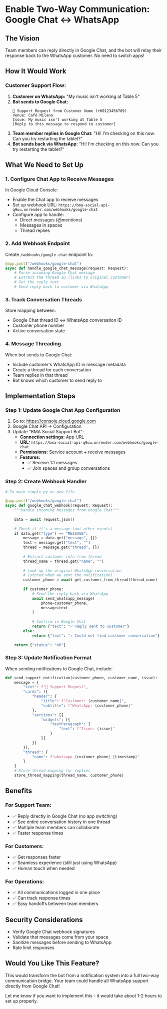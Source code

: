 # Enable Two-Way Communication: Google Chat ↔ WhatsApp

## The Vision
Team members can reply directly in Google Chat, and the bot will relay their response back to the WhatsApp customer. No need to switch apps!

## How It Would Work

### Customer Support Flow:
1. **Customer on WhatsApp:** "My music isn't working at Table 5"
2. **Bot sends to Google Chat:** 
   ```
   🚨 Support Request from Customer Name (+60123456789)
   Venue: Café Milano
   Issue: My music isn't working at Table 5
   [Reply to this message to respond to customer]
   ```
3. **Team member replies in Google Chat:** "Hi! I'm checking on this now. Can you try restarting the tablet?"
4. **Bot sends back via WhatsApp:** "Hi! I'm checking on this now. Can you try restarting the tablet?"

## What We Need to Set Up

### 1. Configure Chat App to Receive Messages
In Google Cloud Console:
- Enable the Chat app to receive messages
- Set up webhook URL: `https://bma-social-api-q9uu.onrender.com/webhooks/google-chat`
- Configure app to handle:
  - Direct messages (@mentions)
  - Messages in spaces
  - Thread replies

### 2. Add Webhook Endpoint
Create `/webhooks/google-chat` endpoint to:
```python
@app.post("/webhooks/google-chat")
async def handle_google_chat_message(request: Request):
    # Parse incoming Google Chat message
    # Extract the thread ID (links to original customer)
    # Get the reply text
    # Send reply back to customer via WhatsApp
```

### 3. Track Conversation Threads
Store mapping between:
- Google Chat thread ID ↔ WhatsApp conversation ID
- Customer phone number
- Active conversation state

### 4. Message Threading
When bot sends to Google Chat:
- Include customer's WhatsApp ID in message metadata
- Create a thread for each conversation
- Team replies in that thread
- Bot knows which customer to send reply to

## Implementation Steps

### Step 1: Update Google Chat App Configuration
1. Go to: https://console.cloud.google.com
2. Google Chat API → Configuration
3. Update "BMA Social Support Bot":
   - **Connection settings:** App URL
   - **URL:** `https://bma-social-api-q9uu.onrender.com/webhooks/google-chat`
   - **Permissions:** Service account + receive messages
   - **Features:** 
     - ✅ Receive 1:1 messages
     - ✅ Join spaces and group conversations

### Step 2: Create Webhook Handler
```python
# In main_simple.py or new file

@app.post("/webhooks/google-chat")
async def google_chat_webhook(request: Request):
    """Handle incoming messages from Google Chat"""
    
    data = await request.json()
    
    # Check if it's a message (not other events)
    if data.get("type") == "MESSAGE":
        message = data.get("message", {})
        text = message.get("text", "")
        thread = message.get("thread", {})
        
        # Extract customer info from thread
        thread_name = thread.get("name", "")
        
        # Look up the original WhatsApp conversation
        # (stored when we sent the notification)
        customer_phone = await get_customer_from_thread(thread_name)
        
        if customer_phone:
            # Send the reply back via WhatsApp
            await send_whatsapp_message(
                phone=customer_phone,
                message=text
            )
            
            # Confirm in Google Chat
            return {"text": "✅ Reply sent to customer"}
        else:
            return {"text": "⚠️ Could not find customer conversation"}
    
    return {"status": "ok"}
```

### Step 3: Update Notification Format
When sending notifications to Google Chat, include:
```python
def send_support_notification(customer_phone, customer_name, issue):
    message = {
        "text": f"🚨 Support Request",
        "cards": [{
            "header": {
                "title": f"Customer: {customer_name}",
                "subtitle": f"WhatsApp: {customer_phone}"
            },
            "sections": [{
                "widgets": [{
                    "textParagraph": {
                        "text": f"Issue: {issue}"
                    }
                }]
            }]
        }],
        "thread": {
            "name": f"whatsapp_{customer_phone}_{timestamp}"
        }
    }
    # Store thread mapping for replies
    store_thread_mapping(thread_name, customer_phone)
```

## Benefits

### For Support Team:
- ✅ Reply directly in Google Chat (no app switching)
- ✅ See entire conversation history in one thread
- ✅ Multiple team members can collaborate
- ✅ Faster response times

### For Customers:
- ✅ Get responses faster
- ✅ Seamless experience (still just using WhatsApp)
- ✅ Human touch when needed

### For Operations:
- ✅ All communications logged in one place
- ✅ Can track response times
- ✅ Easy handoffs between team members

## Security Considerations
- Verify Google Chat webhook signatures
- Validate that messages come from your space
- Sanitize messages before sending to WhatsApp
- Rate limit responses

## Would You Like This Feature?

This would transform the bot from a notification system into a full two-way communication bridge. Your team could handle all WhatsApp support directly from Google Chat!

Let me know if you want to implement this - it would take about 1-2 hours to set up properly.